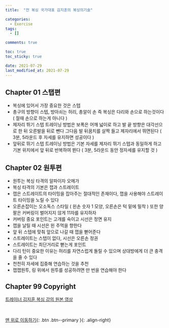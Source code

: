 ```yaml
---
title:  "전 복싱 국가대표 김지훈의 복싱의기술" 

categories:
  - Exercise
tags:
  - []

comments: true

toc: true
toc_sticky: true

date: 2021-07-29
last_modified_at: 2021-07-29
---
```


## Chapter 01 스탭편
- 복싱에 있어서 가장 중요한 것은 스텝
- 총구의 방향이 스텝, 방아쇠는 허리, 총알이 손 즉 복싱은 다리와 손으로 하는것이다 ( 절때 손으로 하는게 아니다 )
- 제자리 뛰기 스텝 트레이닝 방법은 보폭은 어깨 넓이로 하고 발 끝 방향은 대각선으로 한 뒤 오른발을 뒤로 뺀다 그다음 발 뒤꿈치를 살짝 들고 제자리에서 뛰면된다 ( 3분, 5라운드 후 자세를 유지하면 성공이다 )
- 앞뒤로 뛰기 스텝 트레이닝 방법은 기본 자세를 제자리 뛰기 스텝과 동일하게 하고 기본 위치에서 앞 뒤로 반복하여 뛴다 ( 3분, 5라운드 동안 정자세를 유지할 것 )

## Chapter 02 원투편
- 원투는 복싱 타격의 알파이자 오메가
- 복싱 타격의 기본은 잽과 스트레이트
- 잽은 스트레이트의 타이밍을 잡아주는 절대적인 존재이다, 잽을 사용해야 스트레이트 타이밍을 노릴 수 있다
- 오른손잡이는 오소독스 스타일 ( 왼손 숫자 1 모양, 오른손은 턱 밑에 밀착 ) 또한 양 팔은 커버링이 벌어지지 않게 11자를 유지하자
- 커버링 중요 포인트는 고개를 숙이고 시선은 정면 유지
- 잽을 날릴 때 시선은 왼 주먹을 향한다
- 앞 뒤 스텝에 맞춰 앞으로 나갈 때 잽을 뻗어준다
- 스트레이트는 스텝이 없다, 시선은 오른손 정권
- 스트레이트는 최단거리로 뻗는게 포인트
- 다리 턴이 중요한 이유는 허리를 자연스럽게 돌릴 수 있으며 상대방에게 더 큰 충격을 줄 수 있다
- 천천히 자세에 집중해 연습하는 것을 추천
- 잽잽원투, 링 위에서 원투를 성공하려면 만 번을 연습해야 한다

## Chapter 99 Copyright
[ 트레이너 김지훈 복싱 강의 원본 영상 ](https://www.youtube.com/watch?v=8YR-B7FL43E&list=WL&index=32&t=12s/)

<br>

[맨 위로 이동하기](#){: .btn .btn--primary }{: .align-right}